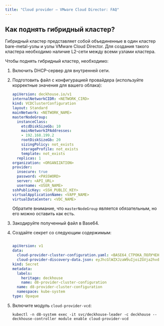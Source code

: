 ```yaml
---
title: "Cloud provider — VMware Cloud Director: FAQ"
---
```


## Как поднять гибридный кластер?

Гибридный кластер представляет собой объединенные в один кластер bare-metal-узлы и узлы VMware Cloud Director. Для создания такого кластера
необходимо наличие L2-сети между всеми узлами кластера.

Чтобы поднять гибридный кластер, необходимо:

1. Включить DHCP-сервер для внутренней сети.

1. Подготовить файл с конфигурацией провайдера (используйте корректные значения для вашего облака):

   ```yaml
   apiVersion: deckhouse.io/v1
   internalNetworkCIDR: <NETWORK_CIRD>
   kind: VCDClusterConfiguration
   layout: Standard
   mainNetwork: <NETWORK_NAME>
   masterNodeGroup:
     instanceClass:
       etcdDiskSizeGb: 10
       mainNetworkIPAddresses:
       - 192.168.199.2
       rootDiskSizeGb: 20
       sizingPolicy: not_exists
       storageProfile: not_exists
       template: not_exists
     replicas: 1
   organization: <ORGANIZATION>
   provider:
     insecure: true
     password: <PASSWORD>
     server: <API_URL>
     username: <USER_NAME>
   sshPublicKey: <SSH_PUBLIC_KEY>
   virtualApplicationName: <VAPP_NAME>
   virtualDataCenter: <VDC_NAME>
   ```

   Обратите внимание, что `masterNodeGroup` является обязательным, но его можно оставить как есть.
1. Закодируйте полученный файл в Base64.
1. Создайте секрет со следующим содержимым:

   ```yaml
   
   apiVersion: v1
   data:
     cloud-provider-cluster-configuration.yaml: <BASE64_СТРОКА_ПОЛУЧЕННАЯ_НА_ПРЕДЫДУЩЕМ_ЭТАПЕ> 
     cloud-provider-discovery-data.json: eyJhcGlWZXJzaW9uIjoiZGVja2hvdXNlLmlvL3YxIiwia2luZCI6IlZDRENsb3VkUHJvdmlkZXJEaXNjb3ZlcnlEYXRhIiwiem9uZXMiOlsiZGVmYXVsdCJdfQo=
   kind: Secret
   metadata:
     labels:
       heritage: deckhouse
       name: d8-provider-cluster-configuration
     name: d8-provider-cluster-configuration
     namespace: kube-system
   type: Opaque
   ```

1. Включите модуль `cloud-provider-vcd`:

   ```shell
   kubectl -n d8-system exec -it svc/deckhouse-leader -c deckhouse -- deckhouse-controller module enable cloud-provider-vcd
   ```
